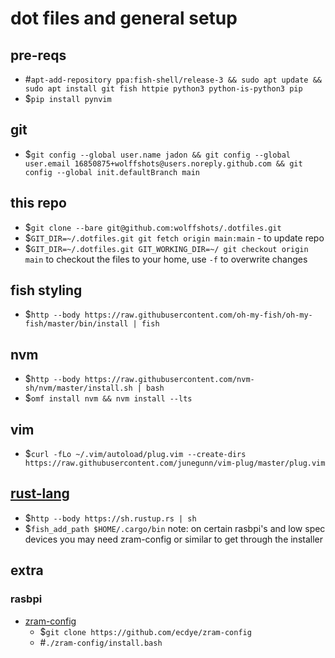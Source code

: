 # dot files and general setup

## pre-reqs
- #`apt-add-repository ppa:fish-shell/release-3 && sudo apt update && sudo apt install git fish httpie python3 python-is-python3 pip`
- $`pip install pynvim`

## git
- $`git config --global user.name jadon && git config --global user.email 16850875+wolffshots@users.noreply.github.com && git config --global init.defaultBranch main`

## this repo
- $`git clone --bare git@github.com:wolffshots/.dotfiles.git`
- $`GIT_DIR=~/.dotfiles.git git fetch origin main:main` - to update repo
- $`GIT_DIR=~/.dotfiles.git GIT_WORKING_DIR=~/ git checkout origin main` to checkout the files to your home, use `-f` to overwrite changes

## fish styling
- $`http --body https://raw.githubusercontent.com/oh-my-fish/oh-my-fish/master/bin/install | fish`

## nvm
- $`http --body https://raw.githubusercontent.com/nvm-sh/nvm/master/install.sh | bash`
- $`omf install nvm && nvm install --lts`

## vim
- $`curl -fLo ~/.vim/autoload/plug.vim --create-dirs https://raw.githubusercontent.com/junegunn/vim-plug/master/plug.vim`

## [rust-lang](https://www.rust-lang.org/learn/get-started)
- $`http --body https://sh.rustup.rs | sh`
- $`fish_add_path $HOME/.cargo/bin`
note: on certain rasbpi's and low spec devices you may need zram-config or similar to get through the installer

## extra
### rasbpi
- [zram-config](https://github.com/ecdye/zram-config) 
    - $`git clone https://github.com/ecdye/zram-config`
    - #`./zram-config/install.bash` 

